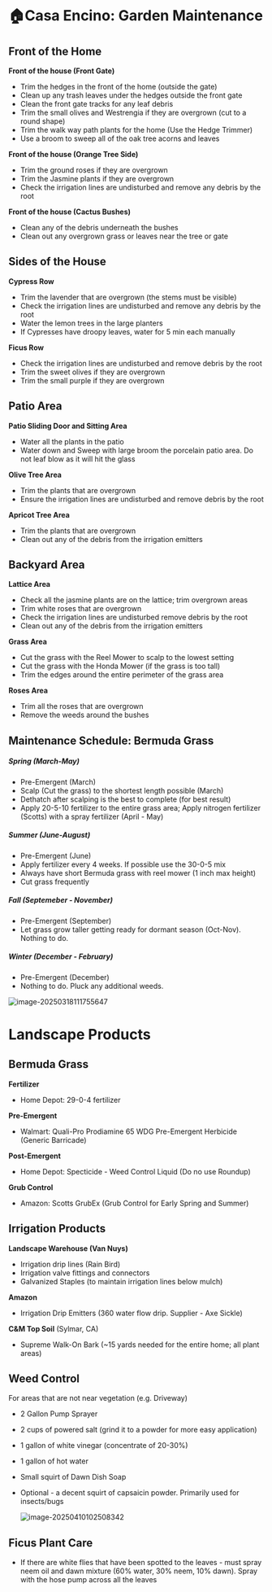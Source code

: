 # 🏠Casa Encino: Garden Maintenance 

## Front of the Home 

**Front of the house (Front Gate)**

- Trim the hedges in the front of the home (outside the gate)
- Clean up any trash leaves under the hedges outside the front gate
- Clean the front gate tracks for any leaf debris 
- Trim the small olives and Westrengia if they are overgrown (cut to a round shape) 
- Trim the walk way path plants for the home (Use the Hedge Trimmer)
- Use a broom to sweep all of the oak tree acorns and leaves 

**Front of the house (Orange Tree Side)**

- Trim the ground roses if they are overgrown
- Trim the Jasmine plants if they are overgrown 
- Check the irrigation lines are undisturbed and remove any debris by the root

**Front of the house (Cactus Bushes)**

- Clean any of the debris underneath the bushes
- Clean out any overgrown grass or leaves near the tree or gate 

## Sides of the House 

**Cypress Row** 

- Trim the lavender that are overgrown (the stems must be visible)
- Check the irrigation lines are undisturbed and remove any debris by the root
- Water the lemon trees in the large planters
- If Cypresses have droopy leaves, water for 5 min each manually 





**Ficus Row** 

- Check the irrigation lines are undisturbed and remove debris by the root 
- Trim the sweet olives if they are overgrown 
- Trim the small purple if they are overgrown 

## Patio Area

**Patio Sliding Door and Sitting Area**

- Water all the plants in the patio 
- Water down and Sweep with large broom the porcelain patio area. Do not leaf blow as it will hit the glass

**Olive Tree Area**

- Trim the plants that are overgrown
- Ensure the irrigation lines are undisturbed and remove debris by the root

**Apricot Tree Area** 

- Trim the plants that are overgrown 
- Clean out any of the debris from the irrigation emitters 

## Backyard Area

**Lattice Area** 

- Check all the jasmine plants are on the lattice; trim overgrown areas 
- Trim white roses that are overgrown 
- Check the irrigation lines are undisturbed remove debris by the root 
- Clean out any of the debris from the irrigation emitters 

**Grass Area** 

- Cut the grass with the Reel Mower to scalp to the lowest setting 
- Cut the grass with the Honda Mower (if the grass is too tall)
- Trim the edges around the entire perimeter of the grass area 

**Roses Area**

- Trim all the roses that are overgrown 
- Remove the weeds around the bushes

## Maintenance Schedule: Bermuda Grass

##### *Spring (March-May)*

- Pre-Emergent (March)
- Scalp (Cut the grass) to the shortest length possible (March)
- Dethatch after scalping is the best to complete (for best result)
- Apply 20-5-10 fertilizer to the entire grass area; Apply nitrogen  fertilizer (Scotts) with a spray fertilizer (April - May)

##### *Summer (June-August)* 

- Pre-Emergent (June)
- Apply fertilizer every 4 weeks. If possible use the 30-0-5 mix 
- Always have short Bermuda grass with reel mower (1 inch max height)
- Cut grass frequently 

##### *Fall (Septemeber - November)* 

- Pre-Emergent (September)
- Let grass grow taller getting ready for dormant season (Oct-Nov). Nothing to do. 

##### *Winter (December - February)*

- Pre-Emergent (December)
- Nothing to do. Pluck any additional weeds. 

![image-20250318111755647](C:\Users\svarg\AppData\Roaming\Typora\typora-user-images\image-20250318111755647.png)

# Landscape Products

## Bermuda Grass

**Fertilizer** 

- Home Depot: 29-0-4 fertilizer 

**Pre-Emergent**

- Walmart: Quali-Pro Prodiamine 65 WDG Pre-Emergent Herbicide (Generic Barricade)



**Post-Emergent** 

- Home Depot: Specticide - Weed Control Liquid (Do no use Roundup)

**Grub Control** 

- Amazon: Scotts GrubEx (Grub Control for Early Spring and Summer)

## Irrigation Products 

**Landscape Warehouse (Van Nuys)**

- Irrigation drip lines (Rain Bird)
- Irrigation valve fittings and connectors 
- Galvanized Staples (to maintain irrigation lines below mulch) 

**Amazon**

- Irrigation Drip Emitters (360 water flow drip. Supplier - Axe Sickle)

**C&M Top Soil** (Sylmar, CA)

- Supreme Walk-On Bark (~15 yards needed for the entire home; all plant areas)

## Weed Control

For areas that are not near vegetation (e.g. Driveway)

- 2 Gallon Pump Sprayer 

- 2 cups of powered salt (grind it to a powder for more easy application)

- 1 gallon of white vinegar (concentrate of 20-30%)

- 1 gallon of hot water 

- Small squirt of Dawn Dish Soap

- Optional - a decent squirt of capsaicin powder. Primarily used for insects/bugs

  ![image-20250410102508342](C:\Users\svarg\AppData\Roaming\Typora\typora-user-images\image-20250410102508342.png)

## Ficus Plant Care 

- If there are white flies that have been spotted to the leaves - must spray neem oil and dawn mixture (60% water, 30% neem, 10% dawn). Spray with the hose pump across all the leaves
